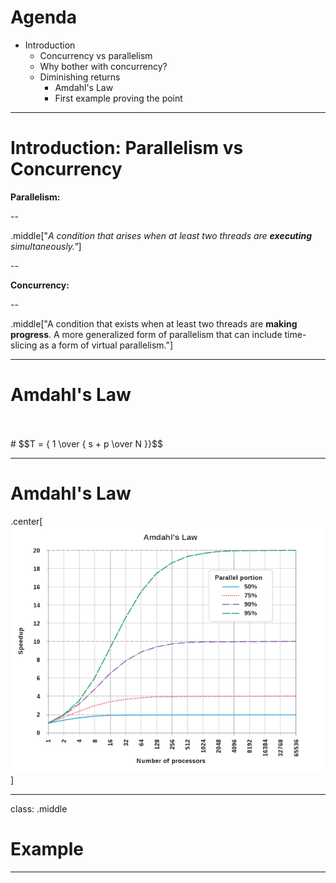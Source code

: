 
# Agenda

- Introduction
  - Concurrency vs parallelism
  - Why bother with concurrency?
  - Diminishing returns
    - Amdahl's Law
    - First example proving the point

---

# Introduction: Parallelism vs Concurrency



**Parallelism:**


--

.middle["*A condition that arises when at least two threads are **executing** simultaneously."*]

--


**Concurrency:**

--


.middle["A condition that exists when at least two threads are **making progress**. A more generalized form of parallelism that can include time-slicing as a form of virtual parallelism."]


---


# Amdahl's Law

</br>
</br>
# $$T = { 1 \over { s + p \over N }}$$

---


# Amdahl's Law

.center[![amdahls_law](amdahls_law_scale.png)]

---

class: .middle

# Example


---
